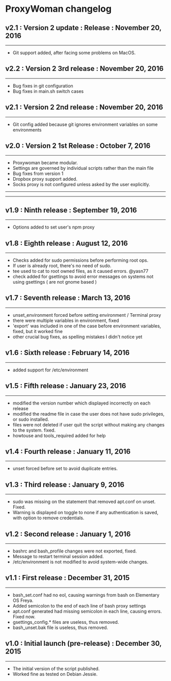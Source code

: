 ProxyWoman changelog
===============================================================
## v2.1 : Version 2 update : Release : November 20, 2016
---------------------------------------------------------------
* Git support added, after facing some problems on MacOS.

## v2.2 : Version 2 3rd release : November 20, 2016
---------------------------------------------------------------
* Bug fixes in git configuration
* Bug fixes in main.sh switch cases

## v2.1 : Version 2 2nd release : November 20, 2016
---------------------------------------------------------------
* Git config added because git ignores environment variables
  on some environments

## v2.0 : Version 2 1st Release : October 7, 2016
---------------------------------------------------------------
* Proxywoman became modular.
* Settings are governed by individual scripts rather than the
  main file
* Bug fixes from version 1
* Dropbox proxy support added.
* Socks proxy is not configured unless asked by the user explicitly.

***************************************************************
***************************************************************

## v1.9 : Ninth release : September 19, 2016
---------------------------------------------------------------
* Options added to set user's npm proxy

## v1.8 : Eighth release : August 12, 2016
---------------------------------------------------------------
* Checks added for sudo permissions before performing root ops.
* If user is already root, there's no need of sudo.
* tee used to cat to root owned files, as it caused errors. @yasn77
* check added for gsettings to avoid error messages on systems not
  using gsettings ( are not gnome based )

## v1.7 : Seventh release : March 13, 2016
---------------------------------------------------------------
* unset_environment forced before setting environment / Terminal proxy
* there were multiple variables in environment, fixed
* 'export' was included in one of the case before environment variables, fixed, but it worked fine
* other crucial bug fixes, as spelling mistakes I didn't notice yet

## v1.6 : Sixth release : February 14, 2016
---------------------------------------------------------------
* added support for /etc/environment

## v1.5 : Fifth release : January 23, 2016
---------------------------------------------------------------
* modified the version number which displayed incorrectly on each release
* modified the readme file in case the user does not have sudo privileges, or sudo installed.
* files were not deleted if user quit the script without making any changes to the system. fixed.
* howtouse and tools_required added for help

## v1.4 : Fourth release : January 11, 2016
---------------------------------------------------------------
* unset forced before set to avoid duplicate entries.

## v1.3 : Third release : January 9, 2016
---------------------------------------------------------------
* sudo was missing on the statement that removed apt.conf on unset. Fixed.
* Warning is displayed on toggle to none if any authentication is saved, with option to remove credentials.

## v1.2 : Second release : January 1, 2016
---------------------------------------------------------------
* bashrc and bash_profile changes were not exported, fixed.
* Message to restart terminal session added.
* /etc/environment is not modified to avoid system-wide changes.

## v1.1 : First release : December 31, 2015
---------------------------------------------------------------
* bash_set.conf had no eol, causing warnings from bash on Elementary OS Freya.
* Added semicolon to the end of each line of bash proxy settings
* apt.conf generated had missing semicolon in each line, causing errors. Fixed now.
* gsettings_config.* files are useless, thus removed.
* bash_unset.bak file is useless, thus removed.


## v1.0 : Initial launch (pre-release) : December 30, 2015
---------------------------------------------------------------
* The initial version of the script published.
* Worked fine as tested on Debian Jessie.
